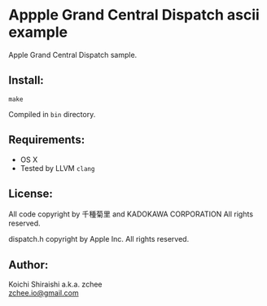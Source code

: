 Appple Grand Central Dispatch ascii example
=====

Apple Grand Central Dispatch sample.  

Install:
------

```
make
```

Compiled in `bin` directory.

Requirements:
-------------
- OS X
- Tested by LLVM `clang`

License:
--------
All code copyright by 千種菊里 and KADOKAWA CORPORATION All rights reserved.  

dispatch.h copyright by Apple Inc. All rights reserved.

Author:
-------
Koichi Shiraishi a.k.a. zchee  
zchee.io@gmail.com
